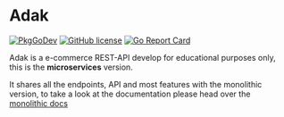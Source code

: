 # Adak

[![PkgGoDev](https://pkg.go.dev/badge/github.com/GGP1/adak)](https://pkg.go.dev/github.com/GGP1/adak)
[![GitHub license](https://img.shields.io/badge/license-MIT-blue.svg)](https://github.com/GGP1/adak/blob/master/LICENSE)
[![Go Report Card](https://goreportcard.com/badge/github.com/GGP1/adak)](https://goreportcard.com/report/github.com/GGP1/adak)

Adak is a e-commerce REST-API develop for educational purposes only, this is the **microservices** version.

It shares all the endpoints, API and most features with the monolithic version, to take a look at the documentation please head over the [monolithic docs](https://github.com/GGP1/adak)